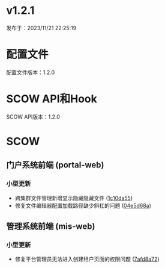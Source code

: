 # v1.2.1

发布于：2023/11/21 22:25:19

# 配置文件

配置文件版本：1.2.0


# SCOW API和Hook

SCOW API版本：1.2.0


# SCOW

## 门户系统前端 (portal-web) 

### 小型更新
- 跨集群文件管理新增显示隐藏隐藏文件 ([1c10da55](https://github.com/PKUHPC/OpenSCOW/commit/1c10da55e50c4a1c894aeea30e3e349952441bf9))
- 修复文件编辑器配置加载路径缺少斜杠的问题 ([04e5d68a](https://github.com/PKUHPC/OpenSCOW/commit/04e5d68aae44867fe48a632583962c3e6cebd370))

## 管理系统前端 (mis-web) 

### 小型更新
- 修复平台管理员无法进入创建租户页面的权限问题 ([7afd8a72](https://github.com/PKUHPC/OpenSCOW/commit/7afd8a722510d2e080ed5bf8405cae33e5e12518))


